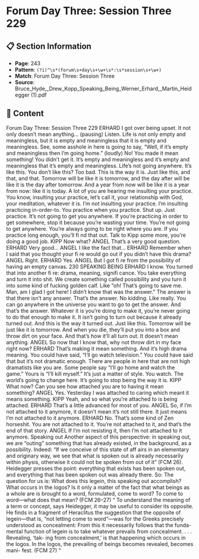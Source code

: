 # Forum Day Three: Session Three 229

## 📋 Section Information

- **Page**: 243
- **Pattern**: `(?i)^\s*(forum\s+day\s+\w+\s*:\s*session\s+\w+)`
- **Match**: Forum Day Three: Session Three
- **Source**: Bruce_Hyde,_Drew_Kopp_Speaking_Being_Werner_Erhard,_Martin_Heidegger (1).pdf

## 📄 Content

Forum Day Three: Session Three 229
ERHARD
I got over being upset. It not only doesn’t mean anything...
(pausing)
Listen. Life is not only empty and meaningless, but it is empty and meaningless that it is empty
and meaningless. See, some asshole in here is going to say, “Well, if it’s empty and meaningless
then I’m going home.”
(loudly)
No! You made it mean something! You didn’t get it. It’s empty and meaningless and it’s empty
and meaningless that it’s empty and meaningless. Life’s not going anywhere. It’s like this. You
don’t like this? Too bad. This is the way it is. Just like this, and that, and that. Tomorrow will be
like it is tomorrow, and the day after will be like it is the day after tomorrow. And a year from
now will be like it is a year from now: like it is today. A lot of you are hearing me insulting
your practice. You know, insulting your practice, let’s call it, your relationship with God, your
meditation, whatever it is. I’m not insulting your practice. I’m insulting practicing in-order-to.
You practice when you practice. Shut up. Just practice. It’s not going to get you anywhere. If
you’re practicing in order to get somewhere, stop it because you’re wasting your time. You’re
not going to get anywhere. You’re always going to be right where you are. If you practice long
enough, you’ll fi nd that out. Talk to Kipp some more, you’re doing a good job.
KIPP
Now what?
ANGEL
That’s a very good question.
ERHARD
Very good...
ANGEL
I like the fact that...
ERHARD
Remember when I said that you thought your fi re would go out if you didn’t have this drama?
ANGEL
Right.
ERHARD
Yes.
ANGEL
But I got fi re from the possibility of having an empty canvas.
230
SPEAKING BEING
ERHARD
I know. You turned that into another fi re: drama, meaning, signifi cance. You take everything
and turn it into shit. We create something called possibility and you turn it into some kind of
fucking golden calf. Like “oh! That’s going to save me. Man, am I glad I got here! I didn’t know
that was the answer.” The answer is that there isn’t any answer. That’s the answer. No kidding.
Like really. You can go anywhere in the universe you want to go to get the answer. And that’s
the answer. Whatever it is you’re doing to make it, you’re never going to do that enough to make
it. It isn’t going to turn out because it already turned out. And this is the way it turned out. Just
like this. Tomorrow will be just like it is tomorrow. And when you die, they’ll put you into a box
and throw dirt on your face. And that’s how it’ll all turn out. It doesn’t mean anything.
ANGEL
So now that I know that, why not throw dirt in my face right now?
ERHARD
That’s making it mean something. And it’s high drama meaning. You could have said, “I’ll go
watch television.” You could have said that but it’s not dramatic enough. There are people in
here that are not high dramatists like you are. Some people say “I’ll go home and watch the
game.” Yours is “I’ll kill myself.” It’s just a matter of style. You watch. The world’s going to
change here. It’s going to stop being the way it is.
KIPP
What now? Can you see how attached you are to having it mean something?
ANGEL
Yes. Yesterday I was attached to caring which meant it means something.
KIPP
Yeah, and so what you’re attached to is being attached.
ERHARD
That’s a little advanced for most of you.
ANGEL
So, if I’m not attached to it anymore, it doesn’t mean it’s not still there. It just means I’m not
attached to it anymore.
ERHARD
No. That’s some kind of Zen horseshit. You are not attached to it. You’re not attached to it, and
that’s the end of that story.
ANGEL
If I’m not resisting it, then I’m not attached to it anymore.
Speaking out
Another aspect of this perspective: in speaking out, we are
“outing” something that has already existed, in the background,
as a possibility. Indeed: “If we conceive of this state of aff airs in an
elementary and originary way, we see that what is spoken out is
already necessarily within physis, otherwise it could not be spoken
from out of it” (FCM 26). Heidegger presses the point: everything
that exists has been spoken out, and everything that has been
spoken out was already there. So:
The question for us is: What does this legein,
this speaking out accomplish? What occurs in
the logos? Is it only a matter of the fact that
what beings as a whole are is brought to a
word, formulated, come to word? To come to
word—what does that mean? (FCM 26–27)
“
To understand the meaning of a term or concept, says Heidegger,
it may be useful to consider its opposite. He finds in a fragment of
Heraclitus the suggestion that the opposite of legein—that is, “not
letting come to word”—was for the Greeks precisely understood as
concealment:
From this it necessarily follows that the funda-
mental function of legein is to take whatever
prevails from concealment. . . . Revealing, ‘tak-
ing from concealment,’ is that happening which
occurs in the logos. In the logos, the prevailing
of beings becomes revealed, becomes mani-
fest. (FCM 27)
“